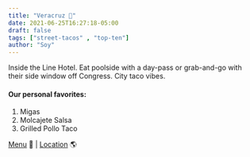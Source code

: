 ```yaml
---
title: "Veracruz 🌮"
date: 2021-06-25T16:27:18-05:00
draft: false
tags: ["street-tacos" , "top-ten"]
author: "Soy"
---
```


Inside the Line Hotel. Eat poolside with a day-pass or grab-and-go with their side window off Congress. City taco vibes.

#### Our personal favorites:

1. Migas
2. Molcajete Salsa
3. Grilled Pollo Taco

[Menu](https://direct.chownow.com/order/13672/locations/33149) 📖  |  [Location](https://g.page/veracruzallnatural-linehotel?share) 🌎
